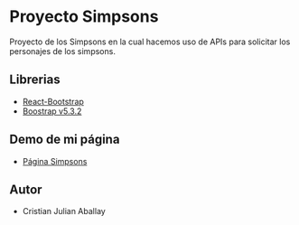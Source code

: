 # Proyecto Simpsons

Proyecto de los Simpsons en la cual hacemos uso de APIs para solicitar los personajes de los simpsons.

## Librerias

- [React-Bootstrap](https://react-bootstrap.github.io)
- [Boostrap v5.3.2](https://getbootstrap.com/)

## Demo de mi página

- [Página Simpsons](https://frases-simpsons-practica.netlify.app)

## Autor

- Cristian Julian Aballay
